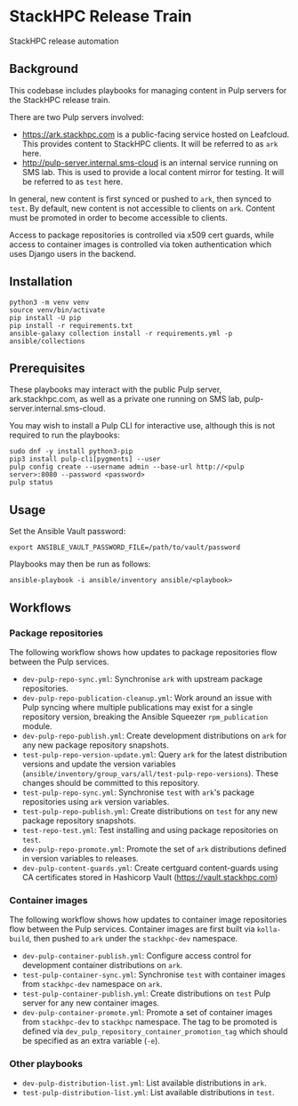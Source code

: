 # StackHPC Release Train

StackHPC release automation

## Background

This codebase includes playbooks for managing content in Pulp servers for the
StackHPC release train.

There are two Pulp servers involved:

* https://ark.stackhpc.com is a public-facing service hosted on Leafcloud. This
  provides content to StackHPC clients. It will be referred to as `ark` here.
* http://pulp-server.internal.sms-cloud is an internal service running on SMS
  lab.  This is used to provide a local content mirror for testing. It will be
  referred to as `test` here.

In general, new content is first synced or pushed to `ark`, then synced to
`test`. By default, new content is not accessible to clients on `ark`. Content
must be promoted in order to become accessible to clients.

Access to package repositories is controlled via x509 cert guards, while access
to container images is controlled via token authentication which uses Django
users in the backend.

## Installation

```
python3 -m venv venv
source venv/bin/activate
pip install -U pip
pip install -r requirements.txt
ansible-galaxy collection install -r requirements.yml -p ansible/collections
```

## Prerequisites

These playbooks may interact with the public Pulp server, ark.stackhpc.com, as
well as a private one running on SMS lab, pulp-server.internal.sms-cloud.

You may wish to install a Pulp CLI for interactive use, although this is not
required to run the playbooks:

```
sudo dnf -y install python3-pip
pip3 install pulp-cli[pygments] --user
pulp config create --username admin --base-url http://<pulp server>:8080 --password <password>
pulp status
```

## Usage

Set the Ansible Vault password:

```
export ANSIBLE_VAULT_PASSWORD_FILE=/path/to/vault/password
```

Playbooks may then be run as follows:

```
ansible-playbook -i ansible/inventory ansible/<playbook>
```

## Workflows

### Package repositories

The following workflow shows how updates to package repositories flow between
the Pulp services.

* `dev-pulp-repo-sync.yml`: Synchronise `ark` with upstream package repositories.
* `dev-pulp-repo-publication-cleanup.yml`: Work around an issue with Pulp syncing where multiple publications may exist for a single repository version, breaking the Ansible Squeezer `rpm_publication` module.
* `dev-pulp-repo-publish.yml`: Create development distributions on `ark` for any new package repository snapshots.
* `test-pulp-repo-version-update.yml`: Query `ark` for the latest distribution versions and update the version variables (`ansible/inventory/group_vars/all/test-pulp-repo-versions`). These changes should be committed to this repository.
* `test-pulp-repo-sync.yml`: Synchronise `test` with `ark`'s package repositories using `ark` version variables.
* `test-pulp-repo-publish.yml`: Create distributions on `test` for any new package repository snapshots.
* `test-repo-test.yml`: Test installing and using package repositories on `test`.
* `dev-pulp-repo-promote.yml`: Promote the set of `ark` distributions defined in version variables to releases.
* `dev-pulp-content-guards.yml`: Create certguard content-guards using CA certificates stored in Hashicorp Vault (https://vault.stackhpc.com)

### Container images

The following workflow shows how updates to container image repositories flow
between the Pulp services. Container images are first built via `kolla-build`,
then pushed to `ark` under the `stackhpc-dev` namespace.

* `dev-pulp-container-publish.yml`: Configure access control for development container distributions on `ark`.
* `test-pulp-container-sync.yml`: Synchronise `test` with container images from `stackhpc-dev` namespace on `ark`.
* `test-pulp-container-publish.yml`: Create distributions on `test` Pulp server for any new container images.
* `dev-pulp-container-promote.yml`: Promote a set of container images from `stackhpc-dev` to `stackhpc` namespace. The tag to be promoted is defined via `dev_pulp_repository_container_promotion_tag` which should be specified as an extra variable (`-e`).

### Other playbooks

* `dev-pulp-distribution-list.yml`: List available distributions in `ark`.
* `test-pulp-distribution-list.yml`: List available distributions in `test`.
